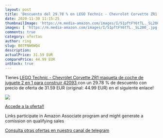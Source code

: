 ```yaml
---
layout: post
title: 'Descuento del 29.78 % en LEGO Technic - Chevrolet Corvette ZR1  m'
date: 2020-11-30 11:15:25
thumbnailImage: 'https://m.media-amazon.com/images/I/51pftFY6tTL._SL200_.jpg'
images: [ 'https://m.media-amazon.com/images/I/51pftFY6tTL._SL200_.jpg' ]
comments: true
category: ofertas
author: ring
slug: B07FNW6WQ4
description:
actualPrice: 31.59 EUR
comparePrice: 44.99 EUR
inStock: true
---
```


Tienes [LEGO Technic - Chevrolet Corvette ZR1  maqueta de coche de juguete 2 en 1 para construir  42093 ](https://www.amazon.es/dp/B07FNW6WQ4/?tag=tolees-21) con un 29.78 % de descuento con precio de oferta de 31.59 EUR (original: 44.99 EUR) en el siguiente enlace!

[![](https://m.media-amazon.com/images/I/51pftFY6tTL._SL200_.jpg)](https://www.amazon.es/dp/B07FNW6WQ4/?tag=tolees-21)

[Accede a la oferta!!](https://www.amazon.es/dp/B07FNW6WQ4/?tag=tolees-21)

Links participate in Amazon Associate program and might generate a comission on qualifying sales

[Consulta otras ofertas en nuestro canal de telegram](https://t.me/s/ofertas25)
